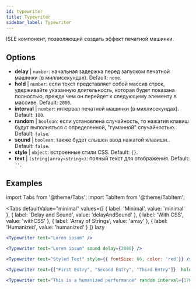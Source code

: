 ```yaml
---
id: typewriter 
title: Typewriter
sidebar_label: Typewriter
---
```


ISLE компонент, позволяющий создать эффект печатной машинки.

## Options

* __delay__ | `number`: начальная задержка перед запуском печатной машинки (в миллисекундах). Default: `none`.
* __hold__ | `number`: если текст представляет собой массив строк, удерживайте указанную длительность, которая будет показана полностью, прежде чем он перейдет к следующему элементу в массиве. Default: `2000`.
* __interval__ | `number`: интервал печатной машинки (в миллисекундах). Default: `100`.
* __random__ | `boolean`: если установлена случайность, то нажатия клавиш будут выполняться с определенной, "гуманной" случайностью.. Default: `false`.
* __sound__ | `boolean`: также будет слышен ввод нажатой клавиши.. Default: `false`.
* __style__ | `object`: встроенные стили CSS. Default: `{}`.
* __text__ | `(string|array<string>)`: полный текст для отображения. Default: `''`.


## Examples

import Tabs from '@theme/Tabs';
import TabItem from '@theme/TabItem';

<Tabs
    defaultValue="minimal"
    values={[
        { label: 'Minimal', value: 'minimal' },
        { label: 'Delay and Sound', value: 'delayAndSound' },
        { label: 'With CSS', value: 'withCSS' },
        { label: 'Array of Strings', value: 'array' },
        { label: 'Humanized', value: 'humanized' }
    ]}
    lazy
>

<TabItem value="minimal">

```jsx live
<Typewriter text="Lorem ipsum" />
```

</TabItem>

<TabItem value="delayAndSound">

```jsx live
<Typewriter text="Lorem ipsum" sound delay={2000} />
```

</TabItem>

<TabItem value="withCSS">

```jsx live
<Typewriter text="Styled Text" style={{ fontSize: 66, color: 'red'}} />
```

</TabItem>

<TabItem value="array">

```jsx live
<Typewriter text={["First Entry", "Second Entry", "Third Entry"]}  hold={2000} />
```

</TabItem>

<TabItem value="humanized">

```jsx live
<Typewriter text="This is a humanized performance" random interval={170} />
```

</TabItem>

</Tabs>


